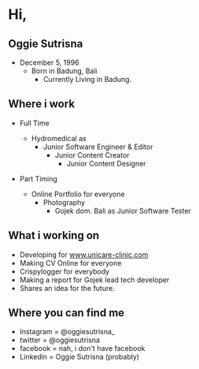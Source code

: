 # Hi, 
## Oggie Sutrisna
- December 5, 1996
  - Born in Badung, Bali
    - Currently Living in Badung.
       

## Where i work 
- Full Time
  - Hydromedical as 
    - Junior Software Engineer & Editor
      - Junior Content Creator
        - Junior Content Designer

- Part Timing
  - Online Portfolio for everyone
    - Photography
      - Gojek dom. Bali as Junior Software Tester


## What i working on 
  - Developing for www.unicare-clinic.com
  - Making CV Online for everyone
  - Crispylogger for everybody
  - Making a report for Gojek lead tech developer
  - Shares an idea for the future.
  
## Where you can find me 
  - Instagram = @oggiesutrisna_
  - twitter   = @oggiesutrisna
  - facebook  = nah, i don't have facebook 
  - Linkedin  = Oggie Sutrisna (probably)
